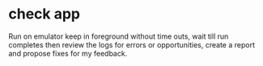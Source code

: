 # check app
Run on emulator keep in foreground without time outs, wait till run completes then review the logs for errors or opportunities, create a report and propose fixes for my feedback.